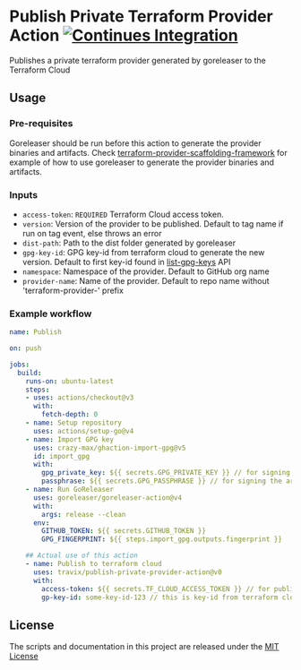 # Publish Private Terraform Provider Action [![Continues Integration](https://github.com/travix/publish-private-provider-action/actions/workflows/on-push.yaml/badge.svg)](https://github.com/travix/publish-private-provider-action/actions/workflows/on-push.yaml)

Publishes a private terraform provider generated by goreleaser to the Terraform Cloud


## Usage

### Pre-requisites

Goreleaser should be run before this action to generate the provider binaries and artifacts.
Check [terraform-provider-scaffolding-framework] for example of how to use goreleaser to generate the provider binaries and artifacts.

### Inputs

* `access-token`: `REQUIRED` Terraform Cloud access token.
* `version`: Version of the provider to be published. Default to tag name if run on tag event, else throws an error
* `dist-path`: Path to the dist folder generated by goreleaser
* `gpg-key-id`: GPG key-id from terraform cloud to generate the new version. Default to first key-id found in [list-gpg-keys] API
* `namespace`: Namespace of the provider. Default to GitHub org name
* `provider-name`: Name of the provider. Default to repo name without 'terraform-provider-' prefix

### Example workflow

```yaml
name: Publish

on: push

jobs:
  build:
    runs-on: ubuntu-latest
    steps:
    - uses: actions/checkout@v3
      with:
        fetch-depth: 0
    - name: Setup repository
      uses: actions/setup-go@v4
    - name: Import GPG key
      uses: crazy-max/ghaction-import-gpg@v5
      id: import_gpg
      with:
        gpg_private_key: ${{ secrets.GPG_PRIVATE_KEY }} // for signing the artifacts
        passphrase: ${{ secrets.GPG_PASSPHRASE }} // for signing the artifacts
    - name: Run GoReleaser
      uses: goreleaser/goreleaser-action@v4
      with:
        args: release --clean
      env:
        GITHUB_TOKEN: ${{ secrets.GITHUB_TOKEN }}
        GPG_FINGERPRINT: ${{ steps.import_gpg.outputs.fingerprint }}

    ## Actual use of this action
    - name: Publish to terraform cloud
      uses: travix/publish-private-provider-action@v0
      with:
        access-token: ${{ secrets.TF_CLOUD_ACCESS_TOKEN }} // for publishing the provider to terraform cloud
        gp-key-id: some-key-id-123 // this is key-id from terraform cloud for same gpg key used for signing the artifacts
```

## License

The scripts and documentation in this project are released under the [MIT License](LICENSE)

[terraform-provider-scaffolding-framework]: https://github.com/hashicorp/terraform-provider-scaffolding-framework/tree/main
[list-gpg-keys]: https://developer.hashicorp.com/terraform/cloud-docs/api-docs/private-registry/gpg-keys#list-gpg-keys
